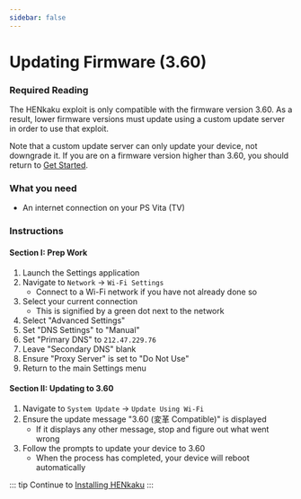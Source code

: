 ```yaml
---
sidebar: false
---
```


# Updating Firmware (3.60)

### Required Reading

The HENkaku exploit is only compatible with the firmware version 3.60. As a result, lower firmware versions must update using a custom update server in order to use that exploit.

Note that a custom update server can only update your device, not downgrade it. If you are on a firmware version higher than 3.60, you should return to [Get Started](get-started).

### What you need

* An internet connection on your PS Vita (TV)

### Instructions

#### Section I: Prep Work

1. Launch the Settings application
1. Navigate to `Network` -> `Wi-Fi Settings`
    + Connect to a Wi-Fi network if you have not already done so
1. Select your current connection
    + This is signified by a green dot next to the network
1. Select "Advanced Settings"
1. Set "DNS Settings" to "Manual"
1. Set "Primary DNS" to `212.47.229.76`
1. Leave "Secondary DNS" blank
1. Ensure "Proxy Server" is set to "Do Not Use"
1. Return to the main Settings menu

#### Section II: Updating to 3.60

1. Navigate to `System Update` -> `Update Using Wi-Fi`
1. Ensure the update message "3.60 (変革 Compatible)" is displayed
    + If it displays any other message, stop and figure out what went wrong
1. Follow the prompts to update your device to 3.60
    + When the process has completed, your device will reboot automatically

::: tip
Continue to [Installing HENkaku](installing-henkaku)
:::
